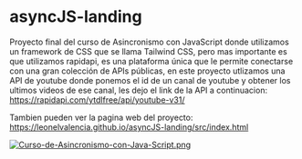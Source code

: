 # asyncJS-landing
Proyecto final del curso de Asincronismo con JavaScript donde utilizamos un framework de CSS que se llama Tailwind CSS, pero mas importante es que utilizamos rapidapi, es una plataforma única que le permite conectarse con una gran colección de APIs públicas, en este proyecto utlizamos una API de youtube donde ponemos el id de un canal de youtube y obtener los ultimos videos de ese canal, les dejo el link de la API a continuacion:
https://rapidapi.com/ytdlfree/api/youtube-v31/

Tambien pueden ver la pagina web del proyecto:
https://leonelvalencia.github.io/asyncJS-landing/src/index.html

[![Curso-de-Asincronismo-con-Java-Script.png](https://i.postimg.cc/LXL8dVP4/Curso-de-Asincronismo-con-Java-Script.png)](https://postimg.cc/626XnnzF)
